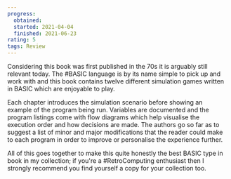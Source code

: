 ```yaml
---
progress:
  obtained:
  started: 2021-04-04
  finished: 2021-06-23
rating: 5
tags: Review
---
```


Considering this book was first published in the 70s it is arguably still relevant today. The #BASIC language is by its name simple to pick up and work with and this book contains twelve different simulation games written in BASIC which are enjoyable to play.

Each chapter introduces the simulation scenario before showing an example of the program being run. Variables are documented and the program listings come with flow diagrams which help visualise the execution order and how decisions are made. The authors go so far as to suggest a list of minor and major modifications that the reader could make to each program in order to improve or personalise the experience further.

All of this goes together to make this quite honestly the best BASIC type in book in my collection; if you're a #RetroComputing enthusiast then I strongly recommend you find yourself a copy for your collection too.